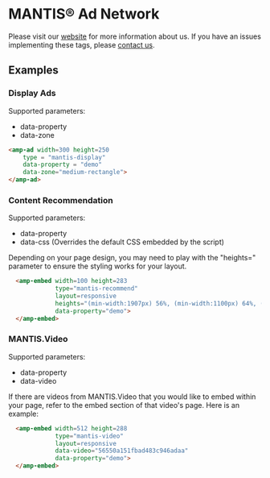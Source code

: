 <!---
Copyright 2016 The AMP HTML Authors. All Rights Reserved.

Licensed under the Apache License, Version 2.0 (the "License");
you may not use this file except in compliance with the License.
You may obtain a copy of the License at

      http://www.apache.org/licenses/LICENSE-2.0

Unless required by applicable law or agreed to in writing, software
distributed under the License is distributed on an "AS-IS" BASIS,
WITHOUT WARRANTIES OR CONDITIONS OF ANY KIND, either express or implied.
See the License for the specific language governing permissions and
limitations under the License.
-->

# MANTIS® Ad Network

Please visit our [website](https://www.mantisadnetwork.com) for more information about us. If you have an issues implementing these tags, please [contact us](http://www.mantisadnetwork.com/contact/).

## Examples

### Display Ads

Supported parameters:

- data-property
- data-zone

```html
<amp-ad width=300 height=250
    type = "mantis-display"
    data-property = "demo"
    data-zone="medium-rectangle">
</amp-ad>
```

### Content Recommendation

Supported parameters:

- data-property
- data-css (Overrides the default CSS embedded by the script)

Depending on your page design, you may need to play with the "heights=" parameter to ensure the styling works for your layout.

```html
  <amp-embed width=100 height=283
             type="mantis-recommend"
             layout=responsive
             heights="(min-width:1907px) 56%, (min-width:1100px) 64%, (min-width:780px) 75%, (min-width:480px) 105%, 200%"
             data-property="demo">
  </amp-embed>
```

### MANTIS.Video

Supported parameters:

- data-property
- data-video

If there are videos from MANTIS.Video that you would like to embed within your page, refer to the embed section of that video's page. Here is an example:

```html
  <amp-embed width=512 height=288
             type="mantis-video"
             layout=responsive
             data-video="56550a151fbad483c946adaa"
             data-property="demo">
  </amp-embed>
```